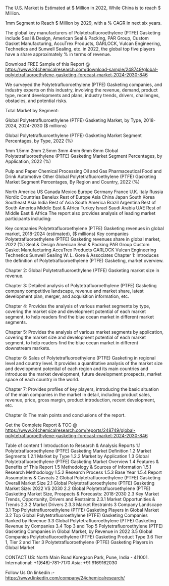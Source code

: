 The U.S. Market is Estimated at $ Million in 2022, While China is to reach $ Million.

1mm Segment to Reach $ Million by 2029, with a % CAGR in next six years.

The global key manufacturers of Polytetrafluoroethylene (PTFE) Gasketing include Seal & Design, American Seal & Packing, PAR Group, Custom Gasket Manufacturing, AccuTrex Products, GARLOCK, Vulcan Engineering, Technetics and Sunwell Sealing, etc. in 2022, the global top five players have a share approximately % in terms of revenue.

Download FREE Sample of this Report @ https://www.24chemicalresearch.com/download-sample/248749/global-polytetrafluoroethylene-gasketing-forecast-market-2024-2030-846

We surveyed the Polytetrafluoroethylene (PTFE) Gasketing companies, and industry experts on this industry, involving the revenue, demand, product type, recent developments and plans, industry trends, drivers, challenges, obstacles, and potential risks.

Total Market by Segment:

Global Polytetrafluoroethylene (PTFE) Gasketing Market, by Type, 2018-2024, 2024-2030 ($ millions)

Global Polytetrafluoroethylene (PTFE) Gasketing Market Segment Percentages, by Type, 2022 (%)

1mm
1.5mm
2mm
2.5mm
3mm
4mm
6mm
8mm
Global Polytetrafluoroethylene (PTFE) Gasketing Market Segment Percentages, by Application, 2022 (%)

Pulp and Paper
Chemical Processing
Oil and Gas
Pharmaceutical
Food and Drink
Automotive
Other
Global Polytetrafluoroethylene (PTFE) Gasketing Market Segment Percentages, By Region and Country, 2022 (%)

North America
US
Canada
Mexico
Europe
Germany
France
U.K.
Italy
Russia
Nordic Countries
Benelux
Rest of Europe
Asia
China
Japan
South Korea
Southeast Asia
India
Rest of Asia
South America
Brazil
Argentina
Rest of South America
Middle East & Africa
Turkey
Israel
Saudi Arabia
UAE
Rest of Middle East & Africa
The report also provides analysis of leading market participants including:

Key companies Polytetrafluoroethylene (PTFE) Gasketing revenues in global market, 2018-2024 (estimated), ($ millions)
Key companies Polytetrafluoroethylene (PTFE) Gasketing revenues share in global market, 2022 (%)
Seal & Design
American Seal & Packing
PAR Group
Custom Gasket Manufacturing
AccuTrex Products
GARLOCK
Vulcan Engineering
Technetics
Sunwell Sealing
W. L. Gore & Associates
Chapter 1: Introduces the definition of Polytetrafluoroethylene (PTFE) Gasketing, market overview.

Chapter 2: Global Polytetrafluoroethylene (PTFE) Gasketing market size in revenue.

Chapter 3: Detailed analysis of Polytetrafluoroethylene (PTFE) Gasketing company competitive landscape, revenue and market share, latest development plan, merger, and acquisition information, etc.

Chapter 4: Provides the analysis of various market segments by type, covering the market size and development potential of each market segment, to help readers find the blue ocean market in different market segments.

Chapter 5: Provides the analysis of various market segments by application, covering the market size and development potential of each market segment, to help readers find the blue ocean market in different downstream markets.

Chapter 6: Sales of Polytetrafluoroethylene (PTFE) Gasketing in regional level and country level. It provides a quantitative analysis of the market size and development potential of each region and its main countries and introduces the market development, future development prospects, market space of each country in the world.

Chapter 7: Provides profiles of key players, introducing the basic situation of the main companies in the market in detail, including product sales, revenue, price, gross margin, product introduction, recent development, etc.

Chapter 8: The main points and conclusions of the report.

Get the Complete Report & TOC @ https://www.24chemicalresearch.com/reports/248749/global-polytetrafluoroethylene-gasketing-forecast-market-2024-2030-846

Table of content
1 Introduction to Research & Analysis Reports
1.1 Polytetrafluoroethylene (PTFE) Gasketing Market Definition
1.2 Market Segments
1.2.1 Market by Type
1.2.2 Market by Application
1.3 Global Polytetrafluoroethylene (PTFE) Gasketing Market Overview
1.4 Features & Benefits of This Report
1.5 Methodology & Sources of Information
1.5.1 Research Methodology
1.5.2 Research Process
1.5.3 Base Year
1.5.4 Report Assumptions & Caveats
2 Global Polytetrafluoroethylene (PTFE) Gasketing Overall Market Size
2.1 Global Polytetrafluoroethylene (PTFE) Gasketing Market Size: 2022 VS 2030
2.2 Global Polytetrafluoroethylene (PTFE) Gasketing Market Size, Prospects & Forecasts: 2018-2030
2.3 Key Market Trends, Opportunity, Drivers and Restraints
2.3.1 Market Opportunities & Trends
2.3.2 Market Drivers
2.3.3 Market Restraints
3 Company Landscape
3.1 Top Polytetrafluoroethylene (PTFE) Gasketing Players in Global Market
3.2 Top Global Polytetrafluoroethylene (PTFE) Gasketing Companies Ranked by Revenue
3.3 Global Polytetrafluoroethylene (PTFE) Gasketing Revenue by Companies
3.4 Top 3 and Top 5 Polytetrafluoroethylene (PTFE) Gasketing Companies in Global Market, by Revenue in 2022
3.5 Global Companies Polytetrafluoroethylene (PTFE) Gasketing Product Type
3.6 Tier 1, Tier 2 and Tier 3 Polytetrafluoroethylene (PTFE) Gasketing Players in Global Market

CONTACT US:
North Main Road Koregaon Park, Pune, India - 411001.
International: +1(646)-781-7170
Asia: +91 9169162030

Follow Us On linkedin :- https://www.linkedin.com/company/24chemicalresearch/
